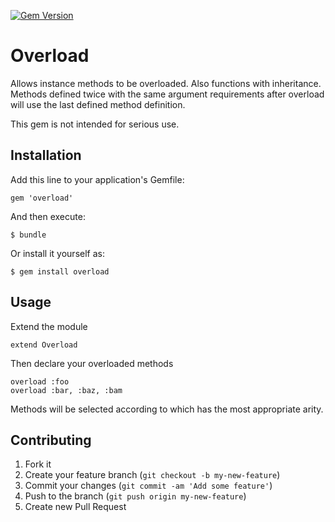[![Gem Version](https://badge.fury.io/rb/overload.png)](http://badge.fury.io/rb/overload)

# Overload

Allows instance methods to be overloaded.
Also functions with inheritance.
Methods defined twice with the same argument requirements after overload will
use the last defined method definition.

This gem is not intended for serious use.

## Installation

Add this line to your application's Gemfile:

    gem 'overload'

And then execute:

    $ bundle

Or install it yourself as:

    $ gem install overload

## Usage

Extend the module

    extend Overload

Then declare your overloaded methods

    overload :foo
    overload :bar, :baz, :bam

Methods will be selected according to which has the most appropriate arity.

## Contributing

1. Fork it
2. Create your feature branch (`git checkout -b my-new-feature`)
3. Commit your changes (`git commit -am 'Add some feature'`)
4. Push to the branch (`git push origin my-new-feature`)
5. Create new Pull Request
